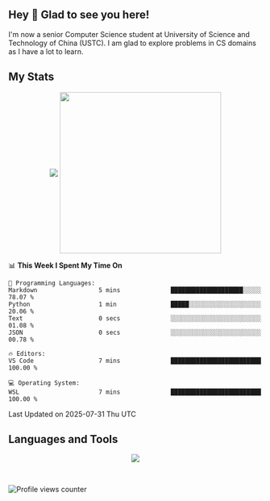 ## Hey 👋  Glad to see you here!

I'm now a senior Computer Science student at University of Science and Technology of China (USTC). I am glad to explore problems in CS domains as I have a lot to learn.

## My Stats  

<p align="center">
 <img align="middle" src="https://vercel-himalalps.vercel.app/api?username=himalalps&show_icons=true&count_private=true&theme=transparent&rank_icon=github" />
 <img align="middle" src="https://vercel-himalalps.vercel.app/api/top-langs/?username=himalalps&layout=donut&theme=transparent&hide=javascript" width=320 />
</p>

<!--START_SECTION:waka-->
📊 **This Week I Spent My Time On** 

```text
💬 Programming Languages: 
Markdown                 5 mins              ████████████████████░░░░░   78.07 % 
Python                   1 min               █████░░░░░░░░░░░░░░░░░░░░   20.06 % 
Text                     0 secs              ░░░░░░░░░░░░░░░░░░░░░░░░░   01.08 % 
JSON                     0 secs              ░░░░░░░░░░░░░░░░░░░░░░░░░   00.78 % 

🔥 Editors: 
VS Code                  7 mins              █████████████████████████   100.00 % 

💻 Operating System: 
WSL                      7 mins              █████████████████████████   100.00 % 
```


 Last Updated on 2025-07-31 Thu UTC
<!--END_SECTION:waka-->

## Languages and Tools

<p align="center">
 <img src="https://skillicons.dev/icons?i=css,html,cpp,c,python,rust,mysql,androidstudio,bash,pytorch,linux,docker,git,md,latex,photoshop,premiere&perline=20" />
</p>

<br/>

![Profile views counter](https://komarev.com/ghpvc/?username=himalalps&&style=flat-square)

<!-- <div align="center">Generated using <a href="https://profilinator.rishav.dev/" target="_blank">Github Profilinator</a></div> -- >
